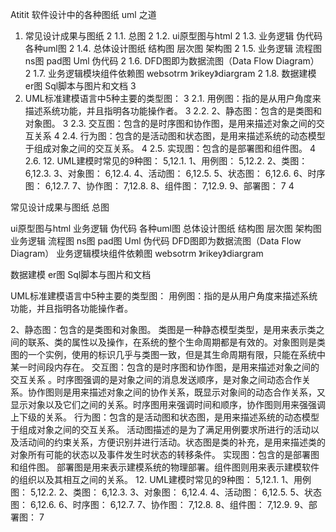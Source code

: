 Atitit 软件设计中的各种图纸 uml 之道

1. 常见设计成果与图纸	2
1.1. 总图	2
1.2. ui原型图与html	2
1.3. 业务逻辑 伪代码  各种uml图	2
1.4. 总体设计图纸 结构图  层次图 架构图	2
1.5. 业务逻辑 流程图  ns图 pad图 Uml 伪代码	2
1.6. DFD图即为数据流图（Data Flow Diagram）	2
1.7. 业务逻辑模块组件依赖图 websotrm 》rikey》diargram	2
1.8. 数据建模 er图  Sql脚本与图片和文档	3
2. UML标准建模语言中5种主要的类型图：	3
2.1. 用例图：指的是从用户角度来描述系统功能，并且指明各功能操作者。	3
2.2. 2、静态图：包含的是类图和对象图。	3
2.3. 交互图：包含的是时序图和协作图，是用来描述对象之间的交互关系	4
2.4. 行为图：包含的是活动图和状态图，是用来描述系统的动态模型于组成对象之间的交互关系。	4
2.5. 实现图：包含的是部署图和组件图。	4
2.6. 12. UML建模时常见的9种图：	5,12.1. 1、用例图： 5,12.2. 2、类图： 6,12.3. 3、对象图： 6,12.4. 4、活动图： 6,12.5. 5、状态图： 6,12.6. 6、时序图： 6,12.7. 7、协作图： 7,12.8. 8、组件图： 7,12.9. 9、部署图： 7	4

常见设计成果与图纸
总图

ui原型图与html
业务逻辑 伪代码  各种uml图
总体设计图纸 结构图  层次图 架构图
业务逻辑 流程图  ns图 pad图 Uml 伪代码
DFD图即为数据流图（Data Flow Diagram）
业务逻辑模块组件依赖图 websotrm 》rikey》diargram


数据建模 er图  Sql脚本与图片和文档


UML标准建模语言中5种主要的类型图：
用例图：指的是从用户角度来描述系统功能，并且指明各功能操作者。

2、静态图：包含的是类图和对象图。
类图是一种静态模型类型，是用来表示类之间的联系、类的属性以及操作，在系统的整个生命周期都是有效的。对象图则是类图的一个实例，使用的标识几乎与类图一致，但是其生命周期有限，只能在系统中某一时间段内存在。
交互图：包含的是时序图和协作图，是用来描述对象之间的交互关系
。时序图强调的是对象之间的消息发送顺序，是对象之间动态合作关系。协作图则是用来描述对象之间的协作关系，既显示对象间的动态合作关系，又显示对象以及它们之间的关系。时序图用来强调时间和顺序，协作图则用来强强调上下级的关系。
行为图：包含的是活动图和状态图，是用来描述系统的动态模型于组成对象之间的交互关系。
活动图描述的是为了满足用例要求所进行的活动以及活动间的约束关系，方便识别并进行活动。状态图是类的补充，是用来描述类的对象所有可能的状态以及事件发生时状态的转移条件。
实现图：包含的是部署图和组件图。
部署图是用来表示建模系统的物理部署。组件图则用来表示建模软件的组织以及其相互之间的关系。
12. UML建模时常见的9种图：	5,12.1. 1、用例图：	5,12.2. 2、类图：	6,12.3. 3、对象图：	6,12.4. 4、活动图：	6,12.5. 5、状态图：	6,12.6. 6、时序图：	6,12.7. 7、协作图：	7,12.8. 8、组件图：	7,12.9. 9、部署图：	7
